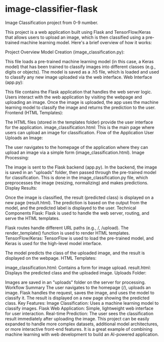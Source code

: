 # image-classifier-flask
Image Classification project from 0-9 number.

This project is a web application built using Flask and TensorFlow/Keras that allows users to upload an image, which is then classified using a pre-trained machine learning model. Here's a brief overview of how it works:

Project Overview
Model Creation (image_classification.py):

This file loads a pre-trained machine learning model (in this case, a Keras model) that has been trained to classify images into different classes (e.g., digits or objects).
The model is saved as a .h5 file, which is loaded and used to classify any new image uploaded via the web interface.
Web Interface (app.py):

This file contains the Flask application that handles the web server logic.
Users interact with the web application by visiting the webpage and uploading an image.
Once the image is uploaded, the app uses the machine learning model to classify the image and returns the prediction to the user.
Frontend (HTML Templates):

The HTML files (stored in the templates folder) provide the user interface for the application.
image_classification.html: This is the main page where users can upload an image for classification.
Flow of the Application
User Uploads an Image:

The user navigates to the homepage of the application where they can upload an image via a simple form (image_classification.html).
Image Processing:

The image is sent to the Flask backend (app.py).
In the backend, the image is saved in an "uploads" folder, then passed through the pre-trained model for classification. This is done in the image_classification.py file, which preprocesses the image (resizing, normalizing) and makes predictions.
Display Results:

Once the image is classified, the result (predicted class) is displayed on a new page (result.html).
The prediction is based on the output from the model, and the predicted label is displayed to the user.
Technical Components
Flask: Flask is used to handle the web server, routing, and serve the HTML templates.

Flask routes handle different URL paths (e.g., /, /upload).
The render_template() function is used to render HTML templates.
TensorFlow/Keras: TensorFlow is used to load the pre-trained model, and Keras is used for the high-level model interface.

The model predicts the class of the uploaded image, and the result is displayed on the webpage.
HTML Templates:

image_classification.html: Contains a form for image upload.
result.html: Displays the predicted class and the uploaded image.
Uploads Folder:

Images are saved in an "uploads" folder on the server for processing.
Workflow Summary
The user navigates to the homepage (/), uploads an image.
Flask handles the request, saves the image, and uses the model to classify it.
The result is displayed on a new page showing the predicted class.
Key Features:
Image Classification: Uses a machine learning model to classify images.
Flask Web Application: Simple, lightweight web interface for user interaction.
Real-time Prediction: The user sees the classification result immediately after uploading the image.
This project can be easily expanded to handle more complex datasets, additional model architectures, or more interactive front-end features. It is a great example of combining machine learning with web development to build an AI-powered application.
